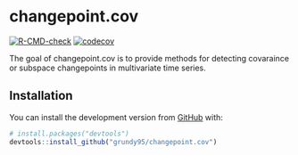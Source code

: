
<!-- README.md is generated from README.Rmd. Please edit that file -->

# changepoint.cov

<!-- badges: start -->

[![R-CMD-check](https://github.com/grundy95/changepoint.cov/workflows/R-CMD-check/badge.svg)](https://github.com/grundy95/changepoint.cov/actions)
[![codecov](https://codecov.io/gh/grundy95/changepoint.cov/branch/master/graph/badge.svg?token=8OBZFDTM3E)](https://codecov.io/gh/grundy95/changepoint.cov)

<!-- badges: end -->

The goal of changepoint.cov is to provide methods for detecting
covaraince or subspace changepoints in multivariate time series.

## Installation

<!-- You can install the released version of changepoint.cov from [CRAN](https://CRAN.R-project.org) with: -->
<!-- ``` r -->
<!-- install.packages("changepoint.cov") -->
<!-- ``` -->

You can install the development version from
[GitHub](https://github.com/) with:

``` r
# install.packages("devtools")
devtools::install_github("grundy95/changepoint.cov")
```

<!-- ## Example -->
<!-- This is a basic example which shows you how to solve a common problem: -->
<!-- ```{r example} -->
<!-- library(changepoint.cov) -->
<!-- ## basic example code -->
<!-- ``` -->
<!-- What is special about using `README.Rmd` instead of just `README.md`? You can include R chunks like so: -->
<!-- ```{r cars} -->
<!-- summary(cars) -->
<!-- ``` -->
<!-- You'll still need to render `README.Rmd` regularly, to keep `README.md` up-to-date. `devtools::build_readme()` is handy for this. You could also use GitHub Actions to re-render `README.Rmd` every time you push. An example workflow can be found here: <https://github.com/r-lib/actions/tree/master/examples>. -->
<!-- You can also embed plots, for example: -->
<!-- ```{r pressure, echo = FALSE} -->
<!-- plot(pressure) -->
<!-- ``` -->
<!-- In that case, don't forget to commit and push the resulting figure files, so they display on GitHub and CRAN. -->
